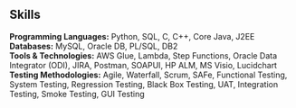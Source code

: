 ## Skills
**Programming Languages:** Python, SQL, C, C++, Core Java, J2EE  
**Databases:** MySQL, Oracle DB, PL/SQL, DB2  
**Tools & Technologies:** AWS Glue, Lambda, Step Functions, Oracle Data Integrator (ODI), JIRA, Postman, SOAPUI, HP ALM, MS Visio, Lucidchart  
**Testing Methodologies:** Agile, Waterfall, Scrum, SAFe, Functional Testing, System Testing, Regression Testing, Black Box Testing, UAT, Integration Testing, Smoke Testing, GUI Testing
